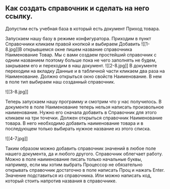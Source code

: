 ## Как создать справочник и сделать на него ссылку.
Допустим есть учебная база в который есть документ Приход товара.

Запускаем нашу базу в режиме конфигуратора. Приходим в пункт Справочники кликаем правой кнопкой и выбираем Добавить
![[1-8.jpg]]В открывшемся окне пишем название справочника Наименование Товар. Мы с вами создаем простейший справочник с одним названием поэтому больше пока не чего заполнять не будем, закрываем его и переходим в наш документ.
![[2-8.jpg]]
В документе переходим на вкладку Данные и в табличной части кликаем два раза на Наименование. Должно открыться окно свойств Наименование. В нем в поле тип выбираем наш созданный справочник.

![[3-8.jpg]]

Теперь запускаем нашу программу и смотрим что у нас получилось. В документе в поле Наименование теперь нельзя написать произвольное наименование. Нужно его сначала добавить в Справочник для этого кликаем на три точечки. Должен открыться справочник Наименование товара. В него необходимо добавить наименование товара и в последующем только выбирать нужное название из этого списка.

![[4-7.jpg]]

Таким образом можно добавить справочник значений в любое поле нашего документа, да и любого другого. Справочник облегчает работу. Можно в поле наименование писать только начальные буквы, например, если мы хотим выбрать Процессор не обязательно открывать справочник достаточно в поле написать Проц и нажать Enter. Значение подставиться из справочника. Или можно написать код, который стоить напротив названия в справочнике.